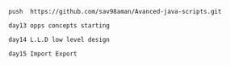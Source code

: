 `push  https://github.com/sav98aman/Avanced-java-scripts.git`

`day13 opps concepts starting `

`day14 L.L.D low level design`

`day15 Import Export`